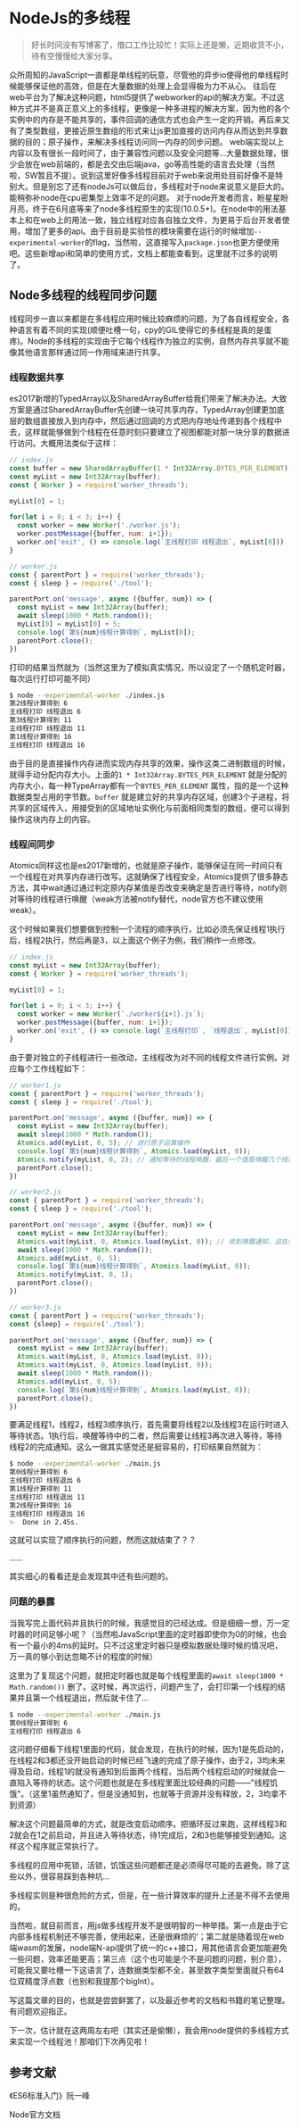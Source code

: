 # NodeJs的多线程

> 好长时间没有写博客了，借口工作比较忙！实际上还是懒，近期收货不小，待有空慢慢给大家分享。

众所周知的JavaScript一直都是单线程的玩意，尽管他的异步io使得他的单线程时候能够保证他的高效，但是在大量数据的处理上会显得极为力不从心。
往后在web平台为了解决这种问题，html5提供了webworker的api的解决方案。不过这种方式并不是真正意义上的多线程，更像是一种多进程的解决方案，因为他的各个实例中的内存是不能共享的，事件回调的通信方式也会产生一定的开销。再后来又有了类型数组，更接近原生数组的形式来让js更加直接的访问内存从而达到共享数据的目的；原子操作，来解决多线程访问同一内存的同步问题。
web端实现以上内容以及有很长一段时间了，由于兼容性问题以及安全问题等...大量数据处理，很少会放在web前端的，都是去交由后端java，go等高性能的语言去处理（当然啦，SW暂且不提）。说到这里好像多线程目前对于web来说用处目前好像不是特别大。但是别忘了还有nodeJs可以做后台，多线程对于node来说意义是巨大的。能稍弥补node在cpu密集型上效率不足的问题。
对于node开发者而言，盼星星盼月亮，终于在6月底等来了node多线程原生的实现(10.0.5+)。在node中的用法基本上和在web上的用法一致，独立线程对应各自独立文件，为更易于后台开发者使用，增加了更多的api。由于目前是实验性的模块需要在运行的时候增加`--experimental-worker`的flag，当然啦，这直接写入`package.json`也更方便使用吧。这些新增api和简单的使用方式，文档上都能查看到，这里就不过多的说明了。

## Node多线程的线程同步问题

线程同步一直以来都是在多线程应用时候比较麻烦的问题，为了各自线程安全，各种语言有着不同的实现(顺便吐槽一句，cpy的GIL使得它的多线程是真的是蛋疼)。Node的多线程的实现由于它每个线程作为独立的实例，自然内存共享就不能像其他语言那样通过同一作用域来进行共享。

### 线程数据共享

es2017新增的TypedArray以及SharedArrayBuffer给我们带来了解决办法。大致方案是通过SharedArrayBuffer先创建一块可共享内存，TypedArray创建更加底层的数组直接放入到内存中，然后通过回调的方式把内存地址传递到各个线程中去，这样就能够做到个线程在任意时刻只要建立了视图都能对那一块分享的数据进行访问。大概用法类似于这样：

```javascript
// index.js
const buffer = new SharedArrayBuffer(1 * Int32Array.BYTES_PER_ELEMENT);
const myList = new Int32Array(buffer);
const { Worker } = require('worker_threads');

myList[0] = 1;

for(let i = 0; i < 3; i++) {
  const worker = new Worker('./worker.js');
  worker.postMessage({buffer, num: i+1});
  worker.on('exit', () => console.log(`主线程打印 线程退出`, myList[0]))
}
```

```javascript
// worker.js
const { parentPort } = require('worker_threads');
const { sleep } = require('./tool');

parentPort.on('message', async ({buffer, num}) => {
  const myList = new Int32Array(buffer);
  await sleep(1000 * Math.random());
  myList[0] = myList[0] + 5;
  console.log(`第${num}线程计算得到`, myList[0]);
  parentPort.close();
})
```

打印的结果当然就为（当然这里为了模拟真实情况，所以设定了一个随机定时器，每次运行打印可能不同）

```bash
$ node --experimental-worker ./index.js
第2线程计算得到 6
主线程打印 线程退出 6
第3线程计算得到 11
主线程打印 线程退出 11
第1线程计算得到 16
主线程打印 线程退出 16
```

由于目的是直接操作内存进而实现内存共享的效果，操作这类二进制数组的时候，就得手动分配内存大小。上面的`1 * Int32Array.BYTES_PER_ELEMENT` 就是分配的内存大小，每一种TypeArray都有一个`BYTES_PER_ELEMENT` 属性，指的是一个这种数据类型占用的字节数。`buffer` 就是建立好的共享内存区域，创建3个子进程，将共享的区域传入，用接受到的区域地址实例化与前面相同类型的数组，便可以得到操作这块内存上的内容。

### 线程间同步

Atomics同样这也是es2017新增的，也就是原子操作，能够保证在同一时间只有一个线程在对共享内存进行改写。这就确保了线程安全，Atomics提供了很多静态方法，其中wait通过通过判定原内存某值是否改变来确定是否进行等待，notify则对等待的线程进行唤醒（weak方法被notify替代，node官方也不建议使用weak）。

这个时候如果我们想要做到控制一个流程的顺序执行，比如必须先保证线程1执行后，线程2执行，然后再是3，以上面这个例子为例，我们稍作一点修改。

```javascript
// index.js
const myList = new Int32Array(buffer);
const { Worker } = require('worker_threads');

myList[0] = 1;

for(let i = 0; i < 3; i++) {
  const worker = new Worker(`./worker${i+1}.js`);
  worker.postMessage({buffer, num: i+1});
  worker.on('exit', () => console.log(`主线程打印`, `线程退出`, myList[0]))
}
```

由于要对独立的子线程进行一些改动，主线程改为对不同的线程文件进行实例。对应每个工作线程如下：

```javascript
// worker1.js
const { parentPort } = require('worker_threads');
const { sleep } = require('./tool');

parentPort.on('message', async ({buffer, num}) => {
  const myList = new Int32Array(buffer);
  await sleep(1000 * Math.random()); 
  Atomics.add(myList, 0, 5); // 进行原子运算操作
  console.log(`第${num}线程计算得到`, Atomics.load(myList, 0));
  Atomics.notify(myList, 0, 2); // 通知等待的线程唤醒，最后一个值是唤醒几个线程
  parentPort.close();
})
```

```javascript
// worker2.js
const { parentPort } = require('worker_threads');
const { sleep } = require('./tool');

parentPort.on('message', async ({buffer, num}) => {
  const myList = new Int32Array(buffer);
  Atomics.wait(myList, 0, Atomics.load(myList, 0)); // 收到唤醒通知，且在结果与第三个值不相同时候唤醒。
  await sleep(1000 * Math.random());
  Atomics.add(myList, 0, 5);
  console.log(`第${num}线程计算得到`, Atomics.load(myList, 0));
  Atomics.notify(myList, 0, 1);
  parentPort.close();
})
```

```javascript
// worker3.js
const { parentPort } = require('worker_threads');
const {sleep} = require('./tool');

parentPort.on('message', async ({buffer, num}) => {
  const myList = new Int32Array(buffer);
  Atomics.wait(myList, 0, Atomics.load(myList, 0));
  Atomics.wait(myList, 0, Atomics.load(myList, 0));
  await sleep(1000 * Math.random());
  Atomics.add(myList, 0, 5);
  console.log(`第${num}线程计算得到`, Atomics.load(myList, 0));
  parentPort.close();
})
```

要满足线程1，线程2，线程3顺序执行，首先需要将线程2以及线程3在运行时进入等待状态。1执行后，唤醒等待中的二者，然后需要让线程3再次进入等待，等待线程2的完成通知。这么一做其实感觉还是挺容易的，打印结果自然就为：

```bash
$ node --experimental-worker ./main.js
第0线程计算得到 6
主线程打印 线程退出 6
第1线程计算得到 11
主线程打印 线程退出 11
第2线程计算得到 16
主线程打印 线程退出 16
✨  Done in 2.45s.
```

这就可以实现了顺序执行的问题，然而这就结束了？？

......

其实细心的看看还是会发现其中还有些问题的。

### 问题的暴露

当我写完上面代码并且执行的时候，我感觉目的已经达成。但是细细一想，万一定时器的时间足够小呢？（当然啦JavaScript里面的定时器即使你为0的时候，也会有一个最小的4ms的延时。只不过这里定时器只是模拟数据处理时候的情况吧，万一真的够小到达忽略不计的程度的时候）

这里为了复现这个问题，就把定时器也就是每个线程里面的`await sleep(1000 * Math.random())` 删了。这时候，再次运行，问题产生了，会打印第一个线程的结果并且第一个线程退出，然后就卡住了...

```bash
$ node --experimental-worker ./main.js
第0线程计算得到 6
主线程打印 线程退出 6

```

这问题仔细看下线程1里面的代码，就会发现，在执行的时候，因为1是先启动的，在线程2和3都还没开始启动的时候已经飞速的完成了原子操作，由于2，3均未来得及启动，线程1的就没有通知到后面两个线程，当后两个线程启动的时候就会一直陷入等待的状态。这个问题也就是在多线程里面比较经典的问题——"线程饥饿"。（这里1虽然通知了，但是没通知到，也就等于资源并没有释放，2，3均拿不到资源）

解决这个问题最简单的方式，就是改变启动顺序。把循环反过来跑，这样线程3和2就会在1之前启动，并且进入等待状态，待1完成后，2和3也能够接受到通知。这样这个程序就正常执行了。

多线程的应用中死锁，活锁，饥饿这些问题都还是必须得尽可能的去避免。除了这些以外，很容易踩到各种坑...

多线程实则是种很危险的方式，但是，在一些计算效率的提升上还是不得不去使用的。

当然啦，就目前而言，用js做多线程开发不是很明智的一种举措。第一点是由于它内部多线程机制还不够完善，使用起来，还是很麻烦的‘；第二就是随着现在web端wasm的发展，node端N-api提供了统一的c++接口，用其他语言会更加能避免一些问题，效率还能更高；第三点（这个也可能是个不是问题的问题，别介意），可能我又要吐槽一下这语言了，连数据类型都不全，甚至数字类型里面就只有64位双精度浮点数（也别和我提那个bigInt）。

写这篇文章的目的，也就是尝尝鲜罢了，以及最近参考的文档和书籍的笔记整理。有问题欢迎指正。

下一次，估计就在这两周左右吧（其实还是偷懒），我会用node提供的多线程方式来实现一个线程池！那咱们下次再见啦！

## 参考文献

《ES6标准入门》阮一峰

Node官方文档




